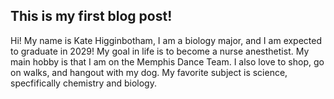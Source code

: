 ## This is my first blog post!
Hi! My name is Kate Higginbotham, I am a biology major, and I am expected to graduate in 2029!
My goal in life is to become a nurse anesthetist.
My main hobby is that I am on the Memphis Dance Team. I also love to shop, go on walks, and hangout with my dog. 
My favorite subject is science, specfifically chemistry and biology. 
